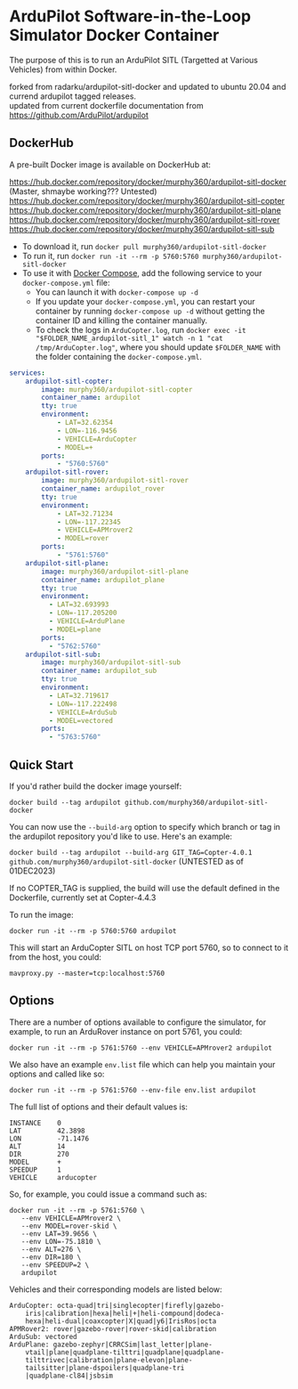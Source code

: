 ArduPilot Software-in-the-Loop Simulator Docker Container
=========================================================

The purpose of this is to run an ArduPilot SITL (Targetted at Various Vehicles) from within Docker.

forked from radarku/ardupilot-sitl-docker and updated to ubuntu 20.04 and currend ardupilot tagged releases.  
updated from current dockerfile documentation from https://github.com/ArduPilot/ardupilot



DockerHub
---------

A pre-built Docker image is available on DockerHub at:

https://hub.docker.com/repository/docker/murphy360/ardupilot-sitl-docker (Master, shmaybe working??? Untested)
https://hub.docker.com/repository/docker/murphy360/ardupilot-sitl-copter
https://hub.docker.com/repository/docker/murphy360/ardupilot-sitl-plane
https://hub.docker.com/repository/docker/murphy360/ardupilot-sitl-rover
https://hub.docker.com/repository/docker/murphy360/ardupilot-sitl-sub

- To download it, run `docker pull murphy360/ardupilot-sitl-docker`
- To run it, run `docker run -it --rm -p 5760:5760 murphy360/ardupilot-sitl-docker`
- To use it with [Docker Compose](https://docs.docker.com/compose/), add the following service to your `docker-compose.yml` file:
    - You can launch it with `docker-compose up -d`
    - If you update your `docker-compose.yml`, you can restart your container by running `docker-compose up -d` without getting the container ID and killing the container manually.
    - To check the logs in `ArduCopter.log`, run `docker exec -it "$FOLDER_NAME_ardupilot-sitl_1" watch -n 1 "cat /tmp/ArduCopter.log"`, where you should update `$FOLDER_NAME` with the folder containing the `docker-compose.yml`.

```yml
services:
    ardupilot-sitl-copter:
        image: murphy360/ardupilot-sitl-copter
        container_name: ardupilot
        tty: true
        environment:
            - LAT=32.62354
            - LON=-116.9456
            - VEHICLE=ArduCopter
            - MODEL=+
        ports:
            - "5760:5760"
    ardupilot-sitl-rover:
        image: murphy360/ardupilot-sitl-rover
        container_name: ardupilot_rover
        tty: true
        environment:
            - LAT=32.71234
            - LON=-117.22345
            - VEHICLE=APMrover2
            - MODEL=rover
        ports:
            - "5761:5760"
    ardupilot-sitl-plane:
        image: murphy360/ardupilot-sitl-plane
        container_name: ardupilot_plane
        tty: true
        environment:
          - LAT=32.693993
          - LON=-117.205200
          - VEHICLE=ArduPlane
          - MODEL=plane
        ports:
          - "5762:5760"
    ardupilot-sitl-sub:
        image: murphy360/ardupilot-sitl-sub
        container_name: ardupilot_sub
        tty: true
        environment:
          - LAT=32.719617
          - LON=-117.222498
          - VEHICLE=ArduSub
          - MODEL=vectored
        ports:
          - "5763:5760"
```

Quick Start
-----------

If you'd rather build the docker image yourself:

`docker build --tag ardupilot github.com/murphy360/ardupilot-sitl-docker`

You can now use the `--build-arg` option to specify which branch or tag in the ardupilot
repository you'd like to use. Here's an example:

`docker build --tag ardupilot --build-arg GIT_TAG=Copter-4.0.1 github.com/murphy360/ardupilot-sitl-docker` (UNTESTED as of 01DEC2023)

If no COPTER_TAG is supplied, the build will use the default defined in the Dockerfile, currently set at Copter-4.4.3

To run the image:

`docker run -it --rm -p 5760:5760 ardupilot`

This will start an ArduCopter SITL on host TCP port 5760, so to connect to it from the host, you could:

`mavproxy.py --master=tcp:localhost:5760`

Options
-------

There are a number of options available to configure the simulator, for example, to run an ArduRover instance on port 5761, you could:

`docker run -it --rm -p 5761:5760 --env VEHICLE=APMrover2 ardupilot`

We also have an example `env.list` file which can help you maintain your options and called like so:

`docker run -it --rm -p 5761:5760 --env-file env.list ardupilot`

The full list of options and their default values is:

```
INSTANCE    0
LAT         42.3898
LON         -71.1476
ALT         14
DIR         270
MODEL       +
SPEEDUP     1
VEHICLE     arducopter
```

So, for example, you could issue a command such as:

```
docker run -it --rm -p 5761:5760 \
   --env VEHICLE=APMrover2 \
   --env MODEL=rover-skid \
   --env LAT=39.9656 \
   --env LON=-75.1810 \
   --env ALT=276 \
   --env DIR=180 \
   --env SPEEDUP=2 \
   ardupilot
```

Vehicles and their corresponding models are listed below:

```
ArduCopter: octa-quad|tri|singlecopter|firefly|gazebo-
    iris|calibration|hexa|heli|+|heli-compound|dodeca-
    hexa|heli-dual|coaxcopter|X|quad|y6|IrisRos|octa
APMRover2: rover|gazebo-rover|rover-skid|calibration
ArduSub: vectored
ArduPlane: gazebo-zephyr|CRRCSim|last_letter|plane-
    vtail|plane|quadplane-tilttri|quadplane|quadplane-
    tilttrivec|calibration|plane-elevon|plane-
    tailsitter|plane-dspoilers|quadplane-tri
    |quadplane-cl84|jsbsim
```
